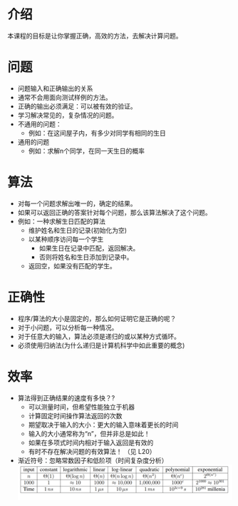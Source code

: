 # 介绍
本课程的目标是让你掌握正确，高效的方法，去解决计算问题。
# 问题
 + 问题输入和正确输出的关系
 + 通常不会用面向测试样例的方法。
 + 正确的输出必须满足：可以被有效的验证。
 + 学习解决常见的，复杂情况的问题。
 + 不通用的问题：
    * 例如：在这间屋子内，有多少对同学有相同的生日
 + 通用的问题
    * 例如：求解n个同学，在同一天生日的概率

# 算法
 + 对每一个问题求解出唯一的，确定的结果。
 + 如果可以返回正确的答案针对每个问题，那么该算法解决了这个问题。
 + 例如：一种求解生日匹配的算法
    * 维护姓名和生日的记录(初始化为空)
    * 以某种顺序访问每一个学生
        * 如果生日在记录中匹配，返回解决。
        * 否则将姓名和生日添加到记录中。
    * 返回空，如果没有匹配的学生。

# 正确性
 + 程序/算法的大小是固定的，那么如何证明它是正确的呢？
 + 对于小问题，可以分析每一种情况。
 + 对于任意大的输入，算法必须是递归的或以某种方式循环。
 + 必须使用归纳法(为什么递归是计算机科学中如此重要的概念)
 
# 效率
 + 算法得到正确结果的速度有多快？?
    * 可以测量时间，但希望性能独立于机器
    * 计算固定时间操作算法返回的次数
    * 期望取决于输入的大小：更大的输入意味着更长的时间
    * 输入的大小通常称为“n”，但并非总是如此！
    * 如果在多项式时间内相对于输入返回是有效的
    * 有时不存在解决问题的有效算法！ （见 L20）
 + 渐近符号：忽略常数因子和低阶项（时间复杂度分析）
    ![](/img/time.png)
